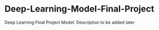 # Deep-Learning-Model-Final-Project
Deep Learning Final Project Model: Description to be added later
